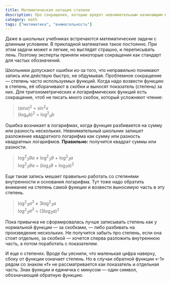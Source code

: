 ```yaml
---
title: Математическая нотация степени
description: Про сокращения, которые вредят невнимательным начинающим математикам
category: math
tags: ["математика", "внимательность"]
---
```


Даже в школьных учебниках встречаются математические задачи с длинным условием. В прикладной математике такое постоянно. При этом задачи может и легкие, но выглядят страшно, и переписывать лень. Поэтому эксперты приняли некоторые сокращения как стандарт для частых обозначений.

Школьники допускают ошибки из-за того, что неправильно понимают запись или действую быстро, не обдумывая. Проблемное сокращение — степень часто используемых функций. Когда надо возвести функцию в степень, её оборачивают в скобки и выносят показатель (степень) за них. Для тригонометрических и логарифмических функций есть сокращение, чтоб не писать много скобок, который усложняют чтение:

> (sin*x*)<sup>2</sup> = sin<sup>2</sup>*x*\
(log<sub>*a*</sub>*b*)<sup>2</sup> = log<sup>2</sup><sub>*a*</sub>*b*

Ошибка возникает в логарифмах, когда функция разбивается на сумму или разность нескольких. Невнимательный школьник запишет разложение квадратного логарифма как сумму или разность квадратных логарифмов. **Правильно:** получится квадрат суммы или разности.

> log<sup>2</sup><sub>_3_</sub>_9a_ ≠ log<sup>2</sup><sub>_3_</sub>_9_ + log<sup>2</sup><sub>_3_</sub>_a_\
log<sup>2</sup><sub>_3_</sub>_9a_ = (log<sub>_3_</sub>_9_ + log<sub>_3_</sub>_a_)<sup>2</sup>

Еще такая запись мешает правильно работать со степенями внутренности и основания логарифма. Тут тоже надо обратить внимание на степень самой функции и возвести выносимую часть в эту степень.

> log<sup>2</sup><sub>_3_</sub>_a<sup>3</sup>_ ≠ 3log<sup>2</sup><sub>_3_</sub>_a_\
log<sup>2</sup><sub>_3_</sub>_a<sup>3</sup>_ = (3log<sub>_3_</sub>_a_)<sup>2</sup>

Пока привычка не сформировалась лучше записывать степень как у нормальной функции — за скобками, — либо разбивать на произведение нескольких. Не получится забыть про степень, если она стоит отдельно, за скобкой — хочется сперва разложить внутреннюю часть, а потом поработать с показателем.

И еще о степенях. Вроде бы уяснили, что маленькая цифра наверху, сбоку от функции означает степень. Но в случаи обратной функции «-1» рядом со знаком «f» не рассматривается как показатель и отдельная часть. Знак функции и единичка с минусом — один символ, обозначающий обратную функцию.
